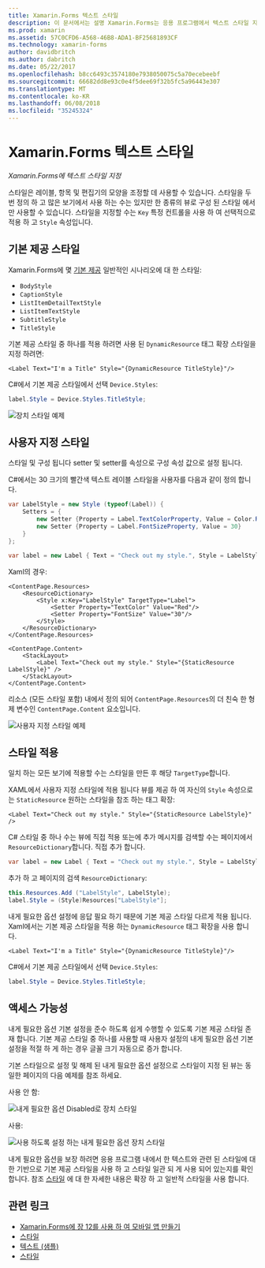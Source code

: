 ```yaml
---
title: Xamarin.Forms 텍스트 스타일
description: 이 문서에서는 설명 Xamarin.Forms는 응용 프로그램에서 텍스트 스타일 지정 하는 방법입니다. 스타일을 두 번 정의 하 고 많은 보기에서 사용 하는 수는 있지만 한 종류의 뷰로 구성 된 스타일 에서만 사용할 수 있습니다.
ms.prod: xamarin
ms.assetid: 57C0CFD6-A568-46B8-ADA1-BF25681893CF
ms.technology: xamarin-forms
author: davidbritch
ms.author: dabritch
ms.date: 05/22/2017
ms.openlocfilehash: b8cc6493c3574180e7938050075c5a70ecebeebf
ms.sourcegitcommit: 66682dd8e93c0e4f5dee69f32b5fc5a96443e307
ms.translationtype: MT
ms.contentlocale: ko-KR
ms.lasthandoff: 06/08/2018
ms.locfileid: "35245324"
---
```

# <a name="xamarinforms-text-styles"></a>Xamarin.Forms 텍스트 스타일

_Xamarin.Forms에 텍스트 스타일 지정_

스타일은 레이블, 항목 및 편집기의 모양을 조정할 데 사용할 수 있습니다. 스타일을 두 번 정의 하 고 많은 보기에서 사용 하는 수는 있지만 한 종류의 뷰로 구성 된 스타일 에서만 사용할 수 있습니다.
스타일을 지정할 수는 `Key` 특정 컨트롤을 사용 하 여 선택적으로 적용 하 고 `Style` 속성입니다.

<a name="Built-In_Styles" />

## <a name="built-in-styles"></a>기본 제공 스타일

Xamarin.Forms에 몇 [기본 제공](http://developer.xamarin.com/api/type/Xamarin.Forms.Device+Styles/) 일반적인 시나리오에 대 한 스타일:

- `BodyStyle`
- `CaptionStyle`
- `ListItemDetailTextStyle`
- `ListItemTextStyle`
- `SubtitleStyle`
- `TitleStyle`

기본 제공 스타일 중 하나를 적용 하려면 사용 된 `DynamicResource` 태그 확장 스타일을 지정 하려면:

```xaml
<Label Text="I'm a Title" Style="{DynamicResource TitleStyle}"/>
```

C#에서 기본 제공 스타일에서 선택 `Device.Styles`:

```csharp
label.Style = Device.Styles.TitleStyle;
```

![](styles-images/builtinstyles.png "장치 스타일 예제")

<a name="Custom_Styles" />

## <a name="custom-styles"></a>사용자 지정 스타일

스타일 및 구성 됩니다 setter 및 setter를 속성으로 구성 속성 값으로 설정 됩니다.

C#에서는 30 크기의 빨간색 텍스트 레이블 스타일을 사용자를 다음과 같이 정의 합니다.

```csharp
var LabelStyle = new Style (typeof(Label)) {
    Setters = {
        new Setter {Property = Label.TextColorProperty, Value = Color.Red},
        new Setter {Property = Label.FontSizeProperty, Value = 30}
    }
};

var label = new Label { Text = "Check out my style.", Style = LabelStyle };
```

Xaml의 경우:

```xaml
<ContentPage.Resources>
    <ResourceDictionary>
        <Style x:Key="LabelStyle" TargetType="Label">
            <Setter Property="TextColor" Value="Red"/>
            <Setter Property="FontSize" Value="30"/>
        </Style>
    </ResourceDictionary>
</ContentPage.Resources>

<ContentPage.Content>
    <StackLayout>
        <Label Text="Check out my style." Style="{StaticResource LabelStyle}" />
    </StackLayout>
</ContentPage.Content>
```

리소스 (모든 스타일 포함) 내에서 정의 되어 `ContentPage.Resources`의 더 친숙 한 형제 변수인 `ContentPage.Content` 요소입니다.

![](styles-images/customstyle.png "사용자 지정 스타일 예제")

<a name="Applying_Styles" />

## <a name="applying-styles"></a>스타일 적용

일치 하는 모든 보기에 적용할 수는 스타일을 만든 후 해당 `TargetType`합니다.

XAML에서 사용자 지정 스타일에 적용 됩니다 뷰를 제공 하 여 자신의 `Style` 속성으로는 `StaticResource` 원하는 스타일을 참조 하는 태그 확장:

```xaml
<Label Text="Check out my style." Style="{StaticResource LabelStyle}" />
```

C# 스타일 중 하나 수는 뷰에 직접 적용 또는에 추가 메시지를 검색할 수는 페이지에서 `ResourceDictionary`합니다. 직접 추가 합니다.

```csharp
var label = new Label { Text = "Check out my style.", Style = LabelStyle };
```

추가 하 고 페이지의 검색 `ResourceDictionary`:

```csharp
this.Resources.Add ("LabelStyle", LabelStyle);
label.Style = (Style)Resources["LabelStyle"];
```

내게 필요한 옵션 설정에 응답 필요 하기 때문에 기본 제공 스타일 다르게 적용 됩니다. Xaml에서는 기본 제공 스타일을 적용 하는 `DynamicResource` 태그 확장을 사용 합니다.

```xaml
<Label Text="I'm a Title" Style="{DynamicResource TitleStyle}"/>
```

C#에서 기본 제공 스타일에서 선택 `Device.Styles`:

```csharp
label.Style = Device.Styles.TitleStyle;
```

## <a name="accessibility"></a>액세스 가능성

내게 필요한 옵션 기본 설정을 준수 하도록 쉽게 수행할 수 있도록 기본 제공 스타일 존재 합니다. 기본 제공 스타일 중 하나를 사용할 때 사용자 설정의 내게 필요한 옵션 기본 설정을 적절 하 게 하는 경우 글꼴 크기 자동으로 증가 합니다.

기본 스타일으로 설정 및 해제 된 내게 필요한 옵션 설정으로 스타일이 지정 된 뷰는 동일한 페이지의 다음 예제를 참조 하세요.

사용 안 함:

![](styles-images/pre-access.png "내게 필요한 옵션 Disabled로 장치 스타일")

사용:

![](styles-images/post-access.png "사용 하도록 설정 하는 내게 필요한 옵션 장치 스타일")

내게 필요한 옵션을 보장 하려면 응용 프로그램 내에서 한 텍스트와 관련 된 스타일에 대 한 기반으로 기본 제공 스타일을 사용 하 고 스타일 일관 되 게 사용 되어 있는지를 확인 합니다. 참조 [스타일](~/xamarin-forms/user-interface/styles/index.md) 에 대 한 자세한 내용은 확장 하 고 일반적 스타일을 사용 합니다.


## <a name="related-links"></a>관련 링크

- [Xamarin.Forms에 장 12를 사용 하 여 모바일 앱 만들기](https://developer.xamarin.com/r/xamarin-forms/book/chapter12.pdf)
- [스타일](~/xamarin-forms/user-interface/styles/index.md)
- [텍스트 (샘플)](https://developer.xamarin.com/samples/xamarin-forms/UserInterface/Text)
- [스타일](https://developer.xamarin.com/api/type/Xamarin.Forms.Style/)
